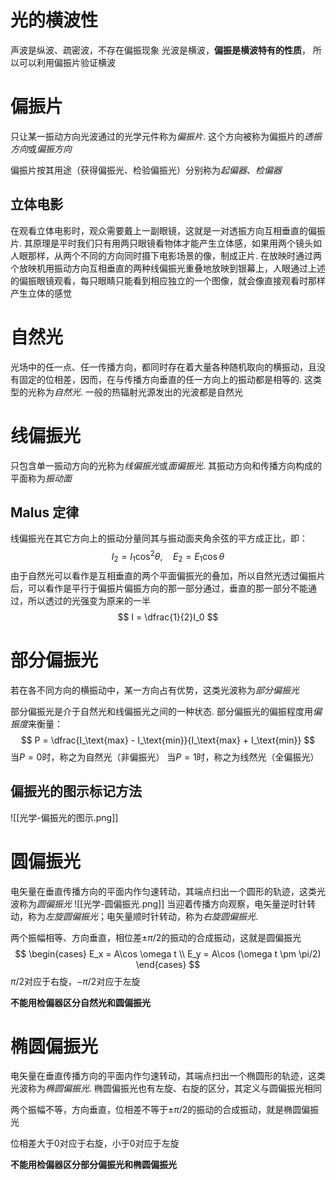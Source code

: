 # 光的横波性
声波是纵波、疏密波，不存在偏振现象
光波是横波，**偏振是横波特有的性质**， 所以可以利用偏振片验证横波


# 偏振片
只让某一振动方向光波通过的光学元件称为*偏振片*. 这个方向被称为偏振片的*透振方向*或*偏振方向*

偏振片按其用途（获得偏振光、检验偏振光）分别称为*起偏器*、*检偏器*

## 立体电影
在观看立体电影时，观众需要戴上一副眼镜，这就是一对透振方向互相垂直的偏振片. 其原理是平时我们只有用两只眼镜看物体才能产生立体感，如果用两个镜头如人眼那样，从两个不同的方向同时摄下电影场景的像，制成正片. 在放映时通过两个放映机用振动方向互相垂直的两种线偏振光重叠地放映到银幕上，人眼通过上述的偏振眼镜观看，每只眼睛只能看到相应独立的一个图像，就会像直接观看时那样产生立体的感觉

# 自然光
光场中的任一点、任一传播方向，都同时存在着大量各种随机取向的横振动，且没有固定的位相差，因而，在与传播方向垂直的任一方向上的振动都是相等的. 这类型的光称为*自然光*. 一般的热辐射光源发出的光波都是自然光

# 线偏振光
只包含单一振动方向的光称为*线偏振光*或*面偏振光*. 其振动方向和传播方向构成的平面称为*振动面*

## Malus 定律
线偏振光在其它方向上的振动分量同其与振动面夹角余弦的平方成正比，即：
$$
I_2 = I_1 \cos^2 \theta, \quad E_2 = E_1 \cos \theta
$$
由于自然光可以看作是互相垂直的两个平面偏振光的叠加，所以自然光透过偏振片后，可以看作是平行于偏振片偏振方向的那一部分通过，垂直的那一部分不能通过，所以透过的光强变为原来的一半
$$
I = \dfrac{1}{2}I_0
$$
# 部分偏振光
若在各不同方向的横振动中，某一方向占有优势，这类光波称为*部分偏振光*

部分偏振光是介于自然光和线偏振光之间的一种状态. 部分偏振光的偏振程度用*偏振度*来衡量：
$$
P = \dfrac{I_\text{max} - I_\text{min}}{I_\text{max} + I_\text{min}}
$$
当$P = 0$时，称之为自然光（非偏振光）
当$P = 1$时，称之为线然光（全偏振光）
## 偏振光的图示标记方法
![[光学-偏振光的图示.png]]
# 圆偏振光
电矢量在垂直传播方向的平面内作匀速转动，其端点扫出一个圆形的轨迹，这类光波称为*圆偏振光*
![[光学-圆偏振光.png]]
当迎着传播方向观察，电矢量逆时针转动，称为*左旋圆偏振光*；电矢量顺时针转动，称为*右旋圆偏振光*. 

两个振幅相等、方向垂直，相位差$\pm \pi / 2$的振动的合成振动，这就是圆偏振光
$$
\begin{cases}
E_x = A\cos \omega t \\ E_y = A\cos (\omega t \pm \pi/2)
\end{cases}
$$
$\pi/2$对应于右旋，$-\pi/2$对应于左旋

**不能用检偏器区分自然光和圆偏振光**

# 椭圆偏振光
电矢量在垂直传播方向的平面内作匀速转动，其端点扫出一个椭圆形的轨迹，这类光波称为*椭圆偏振光*. 椭圆偏振光也有左旋、右旋的区分，其定义与圆偏振光相同

两个振幅不等，方向垂直，位相差不等于$\pm \pi/2$的振动的合成振动，就是椭圆偏振光

位相差大于$0$对应于右旋，小于$0$对应于左旋

**不能用检偏器区分部分偏振光和椭圆偏振光**


